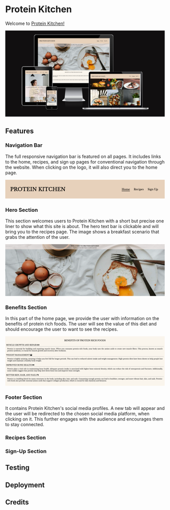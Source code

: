 # Protein Kitchen

Welcome to [Protein Kitchen!](https://yanidruffy.github.io/protein-kitchen/index.html)

![Protein Kitchen](./assets/readme-images/amiresponsive.png)

## Features
### Navigation Bar
The full responsive navigation bar is featured on all pages. It includes links to the home, recipes, and sign up pages for conventional navigation through the website. When clicking on the logo, it will also direct you to the home page.

![Navigation](./assets/readme-images/navigation.png)
### Hero Section
This section welcomes users to Protein Kitchen with a short but precise one liner to show what this site is about.
The hero text bar is clickable and will bring you to the recipes page.
The image shows a breakfast scenario that grabs the attention of the user.

![Hero](./assets/readme-images/hero.png)
### Benefits Section
In this part of the home page, we provide the user with information on the benefits of protein rich foods.
The user will see the value of this diet and should encourage the user to want to see the recipes.

![Benefits](./assets/readme-images/benefits.png)
### Footer Section
It contains Protein Kitchen's social media profiles.
A new tab will appear and the user will be redirected to the chosen social media platform, when clicking on it.
This further engages with the audience and encourages them to stay connected.
### Recipes Section
### Sign-Up Section
## Testing
## Deployment
## Credits
<!-- mention that I started committing in the past tense but learned about the best practices and submitted them in the present moving forward -->

<!-- hero image credits:
Photo by Priscilla Du Preez: https://unsplash.com/photos/egg-on-white-ceramic-plate-beside-stainless-steel-fork-and-knife-9sgaZwWw-WA?utm_content=creditCopyText&utm_medium=referral&utm_source=unsplash/
  -->
<!-- gallery image credits:
Photo by Malidate Van: https://www.pexels.com/photo/steak-food-769289/
Photo by Engin Akyurt: https://www.pexels.com/photo/plate-of-fries-and-burger-3219483/
Photo by Tim Douglas : https://www.pexels.com/photo/tasty-baked-chicken-with-vegetable-and-fruit-mix-on-table-6210959/
Photo by Krisztina Papp: https://www.pexels.com/photo/cooked-fish-on-plate-2374946/
Photo by Geraud pfeiffer: https://www.pexels.com/photo/delicious-breakfast-with-fish-sandwiches-on-plate-6605207/
Photo by Klaus Nielsen: https://www.pexels.com/photo/appetizing-egg-roll-frying-on-pan-6294361/
Photo by Lachlan  Ross: https://www.pexels.com/photo/plate-with-meat-pieces-on-sticks-near-poached-egg-6510396/
Photo by Marta Dzedyshko: https://www.pexels.com/photo/plate-with-pancakes-topped-with-berry-jam-7175431/
Photo by Piotr Arnoldes: https://www.pexels.com/photo/tasty-toast-with-pepperoni-slices-on-cutting-board-6493569/
-->
<!-- signup image credits:
Photo by SHVETS production: https://www.pexels.com/photo/confectioner-cooking-tasty-cupcakes-in-kitchen-7525118/ -->
<!-- content credits:
https://www.healthline.com/nutrition/10-reasons-to-eat-more-protein#TOC_TITLE_HDR_9 -->
<!-- https://formdump.codeinstitute.net -->
